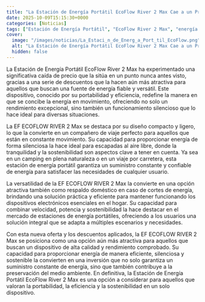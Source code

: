 ```yaml
---
title: "La Estación de Energía Portátil EcoFlow River 2 Max Cae a un Precio Nunca Antes Visto Tras Múltiples Descuentos"
date: 2025-10-09T15:15:30+0000
categories: [Noticias]
tags: ["Estación de Energía Portátil", "EcoFlow River 2 Max", "energía fiable", "portabilidad", "eficiencia", "sostenibilidad", "rendimiento excepcional."]
cover:
  image: "/images/noticias/La_Estaci_n_de_Energ_a_Port_til_EcoFlow.png"
  alt: "La Estación de Energía Portátil EcoFlow River 2 Max Cae a un Precio Nunca Antes Visto Tras Múltiples Descuentos"
  hidden: false
---
```


La Estación de Energía Portátil EcoFlow River 2 Max ha experimentado una significativa caída de precio que la sitúa en un punto nunca antes visto, gracias a una serie de descuentos que la hacen aún más atractiva para aquellos que buscan una fuente de energía fiable y versátil. Este dispositivo, conocido por su portabilidad y eficiencia, redefine la manera en que se concibe la energía en movimiento, ofreciendo no solo un rendimiento excepcional, sino también un funcionamiento silencioso que lo hace ideal para diversas situaciones.

La EF ECOFLOW RIVER 2 Max se destaca por su diseño compacto y ligero, lo que la convierte en un compañero de viaje perfecto para aquellos que están en constante movimiento. Su capacidad para proporcionar energía de forma silenciosa la hace ideal para escapadas al aire libre, donde la tranquilidad y la sostenibilidad son aspectos clave a tener en cuenta. Ya sea en un camping en plena naturaleza o en un viaje por carretera, esta estación de energía portátil garantiza un suministro constante y confiable de energía para satisfacer las necesidades de cualquier usuario.

La versatilidad de la EF ECOFLOW RIVER 2 Max la convierte en una opción atractiva también como respaldo doméstico en caso de cortes de energía, brindando una solución práctica y eficiente para mantener funcionando los dispositivos electrónicos esenciales en el hogar. Su capacidad para combinar velocidad, potencia y sostenibilidad la hace destacar en el mercado de estaciones de energía portátiles, ofreciendo a los usuarios una solución integral que se adapta a múltiples escenarios y necesidades.

Con esta nueva oferta y los descuentos aplicados, la EF ECOFLOW RIVER 2 Max se posiciona como una opción aún más atractiva para aquellos que buscan un dispositivo de alta calidad y rendimiento comprobado. Su capacidad para proporcionar energía de manera eficiente, silenciosa y sostenible la convierten en una inversión que no solo garantiza un suministro constante de energía, sino que también contribuye a la preservación del medio ambiente. En definitiva, la Estación de Energía Portátil EcoFlow River 2 Max es una opción a considerar para aquellos que valoran la portabilidad, la eficiencia y la sostenibilidad en un solo dispositivo.
